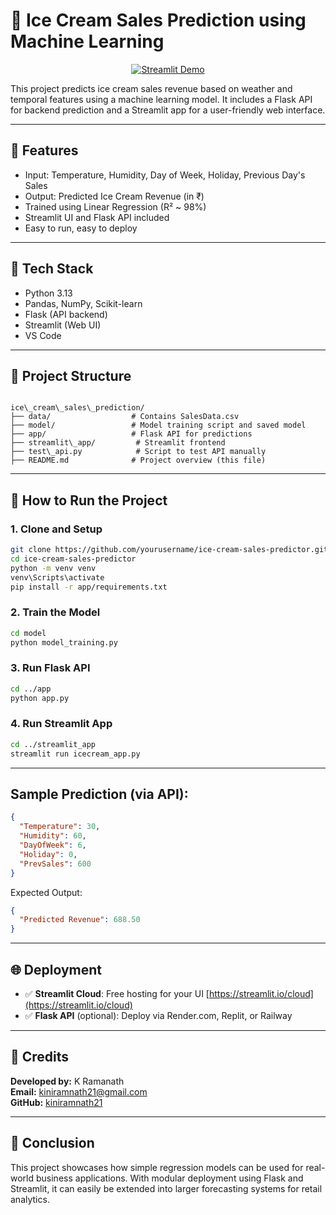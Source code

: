 # 🍦 Ice Cream Sales Prediction using Machine Learning

<p align="center">
  <a href="https://kiniramnath21-ice-cream-sales-predictor.streamlit.app/">
    <img src="https://img.shields.io/badge/Live%20Demo-Streamlit-FF4B4B?style=for-the-badge&logo=streamlit&logoColor=white" alt="Streamlit Demo">
  </a>
</p>

This project predicts ice cream sales revenue based on weather and temporal features using a machine learning model. It includes a Flask API for backend prediction and a Streamlit app for a user-friendly web interface.

---

## 📌 Features
- Input: Temperature, Humidity, Day of Week, Holiday, Previous Day's Sales
- Output: Predicted Ice Cream Revenue (in ₹)
- Trained using Linear Regression (R² ~ 98%)
- Streamlit UI and Flask API included
- Easy to run, easy to deploy

---

## 🔧 Tech Stack
- Python 3.13
- Pandas, NumPy, Scikit-learn
- Flask (API backend)
- Streamlit (Web UI)
- VS Code

---

## 📁 Project Structure
```

ice\_cream\_sales\_prediction/
├── data/                  # Contains SalesData.csv
├── model/                 # Model training script and saved model
├── app/                   # Flask API for predictions
├── streamlit\_app/         # Streamlit frontend
├── test\_api.py            # Script to test API manually
├── README.md              # Project overview (this file)

````

---

## 🚀 How to Run the Project

### 1. Clone and Setup

```bash
git clone https://github.com/yourusername/ice-cream-sales-predictor.git
cd ice-cream-sales-predictor
python -m venv venv
venv\Scripts\activate
pip install -r app/requirements.txt
````

### 2. Train the Model

```bash
cd model
python model_training.py
```

### 3. Run Flask API

```bash
cd ../app
python app.py
```

### 4. Run Streamlit App

```bash
cd ../streamlit_app
streamlit run icecream_app.py
```

---

## Sample Prediction (via API):

```json
{
  "Temperature": 30,
  "Humidity": 60,
  "DayOfWeek": 6,
  "Holiday": 0,
  "PrevSales": 600
}
```

Expected Output:

```json
{
  "Predicted Revenue": 688.50
}
```

---

## 🌐 Deployment

* ✅ **Streamlit Cloud**: Free hosting for your UI [https://streamlit.io/cloud](https://streamlit.io/cloud)
* ✅ **Flask API** (optional): Deploy via Render.com, Replit, or Railway

---

## 🧾 Credits

**Developed by:** K Ramanath  
**Email:** [kiniramnath21@gmail.com](mailto:kiniramnath21@gmail.com)  
**GitHub:** [kiniramnath21](https://github.com/kiniramnath21)

---

## 🏁 Conclusion

This project showcases how simple regression models can be used for real-world business applications. With modular deployment using Flask and Streamlit, it can easily be extended into larger forecasting systems for retail analytics.

```

